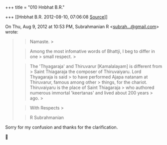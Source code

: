 +++
title = "010 Hnbhat B.R."

+++
[[Hnbhat B.R.	2012-08-10, 07:06:08 [Source](https://groups.google.com/g/samskrita/c/9pLmZYZ4NcI)]]



On Thu, Aug 9, 2012 at 10:53 PM, Subrahmanian R \<[subrah...@gmail.com]()\> wrote:  

> 
> > Namaste. >
> 
> > 
> > 
> > 
> > 
> > Among the most infomative words of Bhattji, I beg to differ in one > small respect. >
> 
> > 
> > The 'Thyagaraja' and Thiruvarur \[Kamalalayam\] is different from > Saint Thiagaraja the composer of Thiruvaiyaru. Lord Thyagaraja is said > to have performed Ajapa natanam at Thiruvarur, famous among other > things, for the chariot. Thiruvaiyaru is the place of Saint Thiagaraja > who authored numerous immortal 'keertanas' and lived about 200 years > ago. >
> 
> > 
> > 
> > 
> > 
> > With Respects >
> 
> > 
> > R Subrahmanian  
>   
> > 

  

  

Sorry for my confusion and thanks for the clarification.





